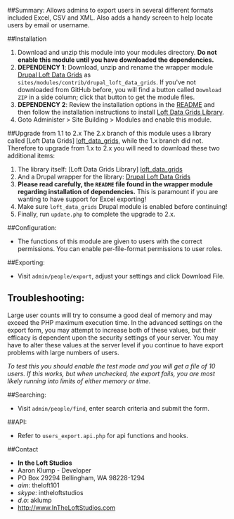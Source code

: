 ##Summary:
Allows admins to export users in several different formats included Excel, CSV and XML. Also adds a handy screen to help locate users by email or username.


##Installation
1. Download and unzip this module into your modules directory. **Do not enable this module until you have downloaded the dependencies.**
1. **DEPENDENCY 1**: Download, unzip and rename the wrapper module [Drupal Loft Data Grids][drupal_loft_data_grids] as `sites/modules/contrib/drupal_loft_data_grids`.  If you've not downloaded from GitHub before, you will find a button called `Download ZIP` in a side column; click that button to get the module files.  
1. **DEPENDENCY 2**: Review the installation options in the [README][read_me] and then follow the installation instructions to install [Loft Data Grids Library][loft_data_grids].
1. Goto Administer > Site Building > Modules and enable this module.


##Upgrade from 1.1 to 2.x
The 2.x branch of this module uses a library called [Loft Data Grids] [loft_data_grids], while the 1.x branch did not.  Therefore to upgrade from 1.x to 2.x you will need to download these two additional items:

1. The library itself: [Loft Data Grids Library] [loft_data_grids]
2. And a Drupal wrapper for the library: [Drupal Loft Data Grids][drupal_loft_data_grids]
3. **Please read carefully, the `README` file found in the wrapper module regarding installation of dependencies.**  This is paramount if you are wanting to have support for Excel exporting!
4. Make sure `loft_data_grids` Drupal module is enabled before continuing!
4. Finally, run `update.php` to complete the upgrade to 2.x.


##Configuration:
* The functions of this module are given to users with the correct permissions.  You can enable per-file-format permissions to user roles.


##Exporting:
* Visit `admin/people/export`, adjust your settings and click Download File.

## Troubleshooting:

Large user counts will try to consume a good deal of memory and may exceed the PHP maximum execution time.  In the advanced settings on the export form, you may attempt to increase both of these values, but their efficacy is dependent upon the security settings of your server.  You may have to alter these values at the server level if you continue to have export problems with large numbers of users.

*To test this you should enable the test mode and you will get a file of 10 users.  If this works, but when unchecked, the export fails, you are most likely running into limits of either memory or time.*

##Searching:
* Visit `admin/people/find`, enter search criteria and submit the form.


##API:
* Refer to `users_export.api.php` for api functions and hooks.


##Contact
* **In the Loft Studios**
* Aaron Klump - Developer
* PO Box 29294 Bellingham, WA 98228-1294
* _aim_: theloft101
* _skype_: intheloftstudios
* _d.o_: aklump
* <http://www.InTheLoftStudios.com>

[drupal_loft_data_grids]: https://github.com/aklump/drupal_loft_data_grids
[loft_data_grids]: https://github.com/aklump/loft_data_grids
[read_me]: https://github.com/aklump/drupal_loft_data_grids/blob/7.x-1.x/README.md#important--please-read-regarding-dependencies